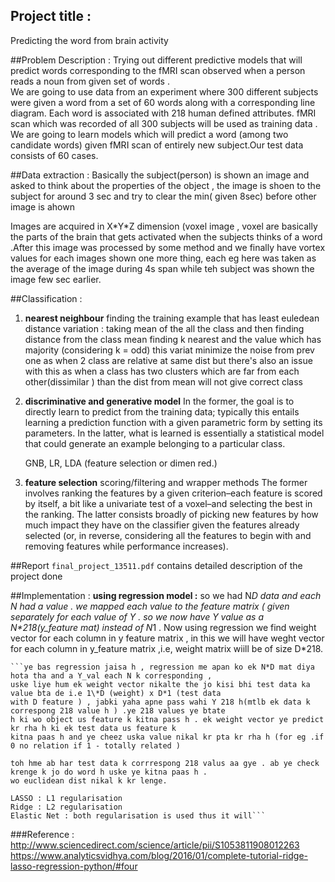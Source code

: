 ## Project title :
 Predicting the word from brain activity  
 
##Problem Description : 
Trying out different predictive models that will predict words corresponding to the fMRI scan observed when a person reads a noun from given set of words .    
We are going to use data from an experiment where 300 different subjects were given a word from a set 
of 60 words along with a corresponding line diagram. Each word is associated with 218 human defined 
attributes. fMRI scan which was recorded of all 300 subjects will be used as training data . We are going 
to learn models which will predict a word (among two candidate words)  given fMRI scan of entirely new 
subject.Our test data consists of 60 cases.

##Data extraction :
Basically the subject(person) is shown an image and asked to think about the properties of the object ,
the image is shoen to the subject for around 3 sec and try to clear the min( given 8sec) before other image is ahown

Images are acquired in X\*Y\*Z dimension (voxel image , voxel are basically the parts of the brain that gets activated when the subjects thinks of a word .After this image was processed by some method and we finally have vortex values for each images shown
one more thing, each eg here was taken as the average of the image during 4s span while teh subject was shown the image few sec earlier.


##Classification :

1. **nearest neighbour**
	finding the training example that has least euledean distance
	variation : taking mean of the all the class and then finding distance from the class mean
	    finding k nearest and the value which has majority (considering k = odd)
	    this variat minimize the noise from prev one as when 2 class are relative at same dist
	    but there's also an issue with this as when a class has two clusters which are far from each other(dissimilar )
	    than the dist from mean will not give correct class

2. **discriminative and generative model**
    In the former, the goal is to directly learn to predict from the training data; typically this entails
    learning a prediction function with a given parametric form by setting its parameters. In the latter,
    what is learned is essentially a statistical model that could generate an example belonging to a particular
    class.

    GNB, LR, LDA (feature selection or dimen red.)

3. **feature selection**
    scoring/filtering and wrapper methods
    The former involves ranking the features by a given criterion–each feature is scored by itself, a bit like a
    univariate test of a voxel–and selecting the best in the ranking. The latter consists broadly of picking new
    features by how much impact they have on the classifier given the features already selected (or, in reverse,
    considering all the features to begin with and removing features while performance increases).

##Report
`final_project_13511.pdf` contains detailed description of the project done

##Implementation :
 **using regression model :**
    so we had N*D data and each N had a value .
    we mapped each value to the feature matrix ( given separately for each value of Y . so we now have
    Y value as a N\*218(y_feature mat) instead of N*1 . Now using regression we find weight vector for each column
    in y feature matrix , in this we will have weght vector for each column in y_feature matrix ,i.e,
    weight matrix wiill be of size D*218.

    ```ye bas regression jaisa h , regression me apan ko ek N*D mat diya hota tha and a Y_val each N k corresponding ,
    uske liye hum ek weight vector nikalte the jo kisi bhi test data ka value bta de i.e 1\*D (weight) x D*1 (test data
    with D feature ) , jabki yaha apne pass wahi Y 218 h(mtlb ek data k correspong 218 value h ) .ye 218 values ye btate
    h ki wo object us feature k kitna pass h . ek weight vector ye predict kr rha h ki ek test data us feature k
    kitna paas h and ye cheez uska value nikal kr pta kr rha h (for eg .if 0 no relation if 1 - totally related )

    toh hme ab har test data k corrrespong 218 valus aa gye . ab ye check krenge k jo do word h uske ye kitna paas h .
    wo euclidean dist nikal k kr lenge.

    LASSO : L1 regularisation
    Ridge : L2 regularisation
    Elastic Net : both regularisation is used thus it will```


###Reference : 
http://www.sciencedirect.com/science/article/pii/S1053811908012263
https://www.analyticsvidhya.com/blog/2016/01/complete-tutorial-ridge-lasso-regression-python/#four

